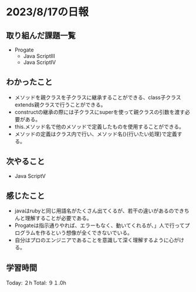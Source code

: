 # 2023/8/17の日報
## 取り組んだ課題一覧
* Progate
   * Java ScriptⅢ
   * Java ScriptⅣ
## わかったこと
* メソッドを親クラスを子クラスに継承することができる、class子クラスextends親クラスで行うことができる。
* constructの継承の際には子クラスにsuperを使って親クラスの引数を渡す必要がある。
* this.メソッド名で他のメソッドで定義したものを使用することができる。
* メソッドの定義はクラス内で行い、メソッド名(){行いたい処理}で定義する。
## 次やること
* Java ScriptⅤ
## 感じたこと
* javaはrubyと同じ用語名がたくさん出てくるが、若干の違いがあるのできちんと理解することが必要である。
* Progateは指示通りやれば、エラーもなく、動いてくれるが、」人で行ってプログラムを作るという想像が全くできないでいる。
* 自分はプロのエンジニアであることを意識して深く理解するように心がける。
## 学習時間
Today: ２h
Total: ９１.0h
